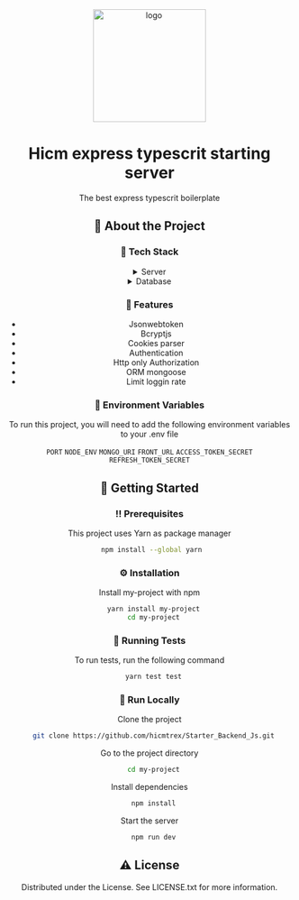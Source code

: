 <div align="center">

  <img src="https://miro.medium.com/max/1400/1*jnuiws9u0XvNyzgheYeH7w.png" alt="logo" width="200" height="auto" />
  <h1>Hicm express typescrit starting server </h1>
  
  <p>
    The best express typescrit boilerplate 
  </p>
  
  
## :star2: About the Project

<!-- TechStack -->

### :space_invader: Tech Stack

<details>
  <summary>Server</summary>
  <ul>
   <li><a href="https://www.typescrit.com/">Typescrit</a></li>
    <li><a href="https://nodejs.org/en/">Node.js</a></li>
    <li><a href="https://expressjs.com/">Express.js</a></li>
  </ul>
</details>

<details>
<summary>Database</summary>
  <ul>
    <li><a href="https://www.mongodb.com/">MongoDB</a></li>
  </ul>
</details>

<!-- Features -->

### :dart: Features

- Jsonwebtoken
- Bcryptjs
- Cookies parser
- Authentication
- Http only Authorization
- ORM mongoose
- Limit loggin rate

<!-- Env Variables -->

### :key: Environment Variables

To run this project, you will need to add the following environment variables to your .env file

`PORT`
`NODE_ENV`
`MONGO_URI`
`FRONT_URL`
`ACCESS_TOKEN_SECRET`
`REFRESH_TOKEN_SECRET`

<!-- Getting Started -->

## :toolbox: Getting Started

<!-- Prerequisites -->

### :bangbang: Prerequisites

This project uses Yarn as package manager

```bash
 npm install --global yarn
```

<!-- Installation -->

### :gear: Installation

Install my-project with npm

```bash
  yarn install my-project
  cd my-project
```

<!-- Running Tests -->

### :test_tube: Running Tests

To run tests, run the following command

```bash
  yarn test test
```

<!-- Run Locally -->

### :running: Run Locally

Clone the project

```bash
  git clone https://github.com/hicmtrex/Starter_Backend_Js.git
```

Go to the project directory

```bash
  cd my-project
```

Install dependencies

```bash
  npm install
```

Start the server

```bash
  npm run dev
```

<!-- License -->

## :warning: License

Distributed under the License. See LICENSE.txt for more information.
#
